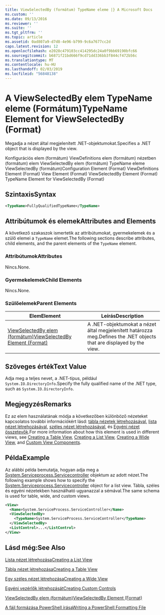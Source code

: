 ```yaml
---
title: ViewSelectedBy (formátum) TypeName eleme |} A Microsoft Docs
ms.custom: ''
ms.date: 09/13/2016
ms.reviewer: ''
ms.suite: ''
ms.tgt_pltfrm: ''
ms.topic: article
ms.assetid: 0ad807a9-d7d8-4e96-b799-9c6a7677cc2d
caps.latest.revision: 12
ms.openlocfilehash: e2028c479103cc414295dc24a0f9bb69190bfc66
ms.sourcegitcommit: b6871f21bd666f9cd71dd336bb3f844cf472b56c
ms.translationtype: MT
ms.contentlocale: hu-HU
ms.lasthandoff: 02/03/2019
ms.locfileid: "56848138"
---
```

# <a name="typename-element-for-viewselectedby-format"></a><span data-ttu-id="9eb50-102">A ViewSelectedBy elem TypeName eleme (Formátum)</span><span class="sxs-lookup"><span data-stu-id="9eb50-102">TypeName Element for ViewSelectedBy (Format)</span></span>

<span data-ttu-id="9eb50-103">Megadja a nézet által megjelenített .NET-objektumokat.</span><span class="sxs-lookup"><span data-stu-id="9eb50-103">Specifies a .NET object that is displayed by the view.</span></span>

<span data-ttu-id="9eb50-104">Konfigurációs elem (formátum) ViewDefinitions elem (formátum) nézetben (formátum) elem ViewSelectedBy elem (formátum) TypeName eleme ViewSelectedBy (formátum)</span><span class="sxs-lookup"><span data-stu-id="9eb50-104">Configuration Element (Format) ViewDefinitions Element (Format) View Element (Format) ViewSelectedBy Element (Format) TypeName Element for ViewSelectedBy (Format)</span></span>

## <a name="syntax"></a><span data-ttu-id="9eb50-105">Szintaxis</span><span class="sxs-lookup"><span data-stu-id="9eb50-105">Syntax</span></span>

```xml
<TypeName>FullyQualifiedTypeName</TypeName>
```

## <a name="attributes-and-elements"></a><span data-ttu-id="9eb50-106">Attribútumok és elemek</span><span class="sxs-lookup"><span data-stu-id="9eb50-106">Attributes and Elements</span></span>

<span data-ttu-id="9eb50-107">A következő szakaszok ismertetik az attribútumokat, gyermekelemek és a szülő elemei a `TypeName` elemet.</span><span class="sxs-lookup"><span data-stu-id="9eb50-107">The following sections describe attributes, child elements, and the parent elements of the `TypeName` element.</span></span>

### <a name="attributes"></a><span data-ttu-id="9eb50-108">Attribútumok</span><span class="sxs-lookup"><span data-stu-id="9eb50-108">Attributes</span></span>

<span data-ttu-id="9eb50-109">Nincs.</span><span class="sxs-lookup"><span data-stu-id="9eb50-109">None.</span></span>

### <a name="child-elements"></a><span data-ttu-id="9eb50-110">Gyermekelemek</span><span class="sxs-lookup"><span data-stu-id="9eb50-110">Child Elements</span></span>

<span data-ttu-id="9eb50-111">Nincs.</span><span class="sxs-lookup"><span data-stu-id="9eb50-111">None.</span></span>

### <a name="parent-elements"></a><span data-ttu-id="9eb50-112">Szülőelemek</span><span class="sxs-lookup"><span data-stu-id="9eb50-112">Parent Elements</span></span>

|<span data-ttu-id="9eb50-113">Elem</span><span class="sxs-lookup"><span data-stu-id="9eb50-113">Element</span></span>|<span data-ttu-id="9eb50-114">Leírás</span><span class="sxs-lookup"><span data-stu-id="9eb50-114">Description</span></span>|
|-------------|-----------------|
|[<span data-ttu-id="9eb50-115">ViewSelectedBy elem (formátum)</span><span class="sxs-lookup"><span data-stu-id="9eb50-115">ViewSelectedBy Element (Format)</span></span>](./viewselectedby-element-format.md)|<span data-ttu-id="9eb50-116">A .NET-objektumokat a nézet által megjelenített határozza meg.</span><span class="sxs-lookup"><span data-stu-id="9eb50-116">Defines the .NET objects that are displayed by the view.</span></span>|

## <a name="text-value"></a><span data-ttu-id="9eb50-117">Szöveges érték</span><span class="sxs-lookup"><span data-stu-id="9eb50-117">Text Value</span></span>

<span data-ttu-id="9eb50-118">Adja meg a teljes nevet, a .NET-típus, például `System.IO.DirectoryInfo`.</span><span class="sxs-lookup"><span data-stu-id="9eb50-118">Specify the fully qualified name of the .NET type, such as `System.IO.DirectoryInfo`.</span></span>

## <a name="remarks"></a><span data-ttu-id="9eb50-119">Megjegyzés</span><span class="sxs-lookup"><span data-stu-id="9eb50-119">Remarks</span></span>

<span data-ttu-id="9eb50-120">Ez az elem használatának módja a következőben különböző nézeteket kapcsolatos további információkért lásd: [tábla nézetek létrehozásával](./creating-a-table-view.md), [lista nézet létrehozásával](./creating-a-list-view.md), [széles nézet létrehozásával](./creating-a-wide-view.md), és [ Egyéni nézet összetevők](./creating-custom-controls.md).</span><span class="sxs-lookup"><span data-stu-id="9eb50-120">For more information about how this element is used in different views, see [Creating a Table View](./creating-a-table-view.md), [Creating a List View](./creating-a-list-view.md), [Creating a Wide View](./creating-a-wide-view.md), and [Custom View Components](./creating-custom-controls.md).</span></span>

## <a name="example"></a><span data-ttu-id="9eb50-121">Példa</span><span class="sxs-lookup"><span data-stu-id="9eb50-121">Example</span></span>

<span data-ttu-id="9eb50-122">Az alábbi példa bemutatja, hogyan adja meg a [System.Serviceprocess.Servicecontroller](/dotnet/api/System.ServiceProcess.ServiceController) objektum az adott nézet.</span><span class="sxs-lookup"><span data-stu-id="9eb50-122">The following example shows how to specify the [System.Serviceprocess.Servicecontroller](/dotnet/api/System.ServiceProcess.ServiceController) object for a list view.</span></span> <span data-ttu-id="9eb50-123">Tábla, széles és egyéni nézetekben használható ugyanazzal a sémával.</span><span class="sxs-lookup"><span data-stu-id="9eb50-123">The same schema is used for table, wide, and custom views.</span></span>

```xml
<View>
  <Name>System.ServiceProcess.ServiceController</Name>
  <ViewSelectedBy>
    <TypeName>System.ServiceProcess.ServiceController</TypeName>
  </ViewSelectedBy>
  <ListControl>...</ListControl>
</View>
```

## <a name="see-also"></a><span data-ttu-id="9eb50-124">Lásd még:</span><span class="sxs-lookup"><span data-stu-id="9eb50-124">See Also</span></span>

[<span data-ttu-id="9eb50-125">Lista nézet létrehozása</span><span class="sxs-lookup"><span data-stu-id="9eb50-125">Creating a List View</span></span>](./creating-a-list-view.md)

[<span data-ttu-id="9eb50-126">Tábla nézet létrehozása</span><span class="sxs-lookup"><span data-stu-id="9eb50-126">Creating a Table View</span></span>](./creating-a-table-view.md)

[<span data-ttu-id="9eb50-127">Egy széles nézet létrehozása</span><span class="sxs-lookup"><span data-stu-id="9eb50-127">Creating a Wide View</span></span>](./creating-a-wide-view.md)

[<span data-ttu-id="9eb50-128">Egyéni vezérlők létrehozását</span><span class="sxs-lookup"><span data-stu-id="9eb50-128">Creating Custom Controls</span></span>](./creating-custom-controls.md)

[<span data-ttu-id="9eb50-129">ViewSelectedBy elem (formátum)</span><span class="sxs-lookup"><span data-stu-id="9eb50-129">ViewSelectedBy Element (Format)</span></span>](./viewselectedby-element-format.md)

[<span data-ttu-id="9eb50-130">A fájl formázása PowerShell írása</span><span class="sxs-lookup"><span data-stu-id="9eb50-130">Writing a PowerShell Formatting File</span></span>](./writing-a-powershell-formatting-file.md)
